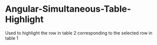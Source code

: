 # Angular-Simultaneous-Table-Highlight
Used to highlight the row in table 2 corresponding to the selected row in table 1
